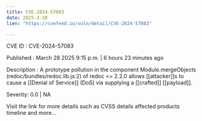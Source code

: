 ```yaml
---
title: CVE-2024-57083
date: 2025-3-28
lien: "https://cvefeed.io/vuln/detail/CVE-2024-57083"

---
```


CVE ID : CVE-2024-57083

Published :  March 28
2025
9:15 p.m. | 6 hours
23 minutes ago

Description : A prototype pollution in the component Module.mergeObjects (redoc/bundles/redoc.lib.js:2) of redoc <= 2.2.0 allows [[attacker]]s to cause a [[Denial of Service]] (DoS) via supplying a [[crafted]] [[payload]].

Severity: 0.0 | NA

Visit the link for more details
such as CVSS details
affected products
timeline
and more...
